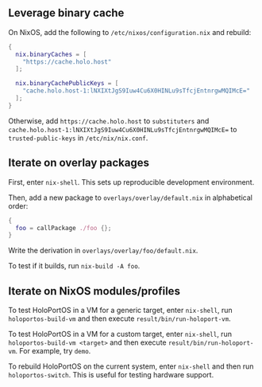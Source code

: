 ## Leverage binary cache

On NixOS, add the following to `/etc/nixos/configuration.nix` and rebuild:

```nix
{
  nix.binaryCaches = [
    "https://cache.holo.host"
  ];

  nix.binaryCachePublicKeys = [
    "cache.holo.host-1:lNXIXtJgS9Iuw4Cu6X0HINLu9sTfcjEntnrgwMQIMcE="
  ];
}
```

Otherwise, add `https://cache.holo.host` to `substituters` and
`cache.holo.host-1:lNXIXtJgS9Iuw4Cu6X0HINLu9sTfcjEntnrgwMQIMcE=` to
`trusted-public-keys` in `/etc/nix/nix.conf`.

## Iterate on overlay packages

First, enter `nix-shell`. This sets up reproducible development environment.

Then, add a new package to `overlays/overlay/default.nix` in alphabetical order:

```nix
{
  foo = callPackage ./foo {};
}
```

Write the derivation in `overlays/overlay/foo/default.nix`.

To test if it builds, run `nix-build -A foo`.

## Iterate on NixOS modules/profiles

To test HoloPortOS in a VM for a generic target, enter `nix-shell`, run
`holoportos-build-vm` and then execute `result/bin/run-holoport-vm`.

To test HoloPortOS in a VM for a custom target, enter `nix-shell`, run
`holoportos-build-vm <target>` and then execute `result/bin/run-holoport-vm`.
For example, try `demo`.

To rebuild HoloPortOS on the current system, enter `nix-shell` and then run
`holoportos-switch`. This is useful for testing hardware support.
